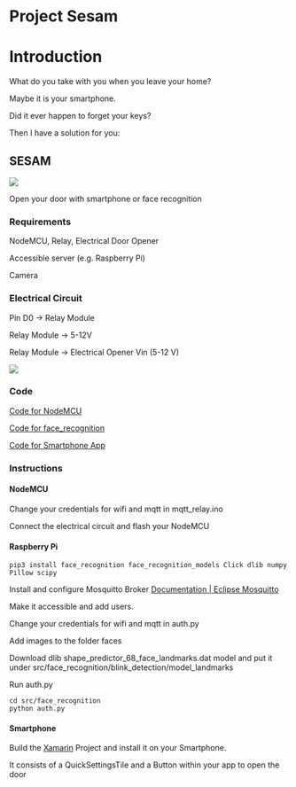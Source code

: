 # Project Sesam

# Introduction

What do you take with you when you leave your home?



Maybe it is your smartphone.

Did it ever happen to forget your keys?



Then I have a solution for you:



## SESAM

**![](https://lh7-us.googleusercontent.com/E0-pl3nL3ExOdZMx_6eUwDSNWeXVjAr6NyuGaziviQgEORJ94R4GOSuau362Q4mj20f0jqfF1VBBzLraezxc-N_-5-97KIrGAReMbwJmBoBMYeGQLM2C4lQ92mxeK5RLCsC6u716JBGNAEaCJs5Ltio22wuNKXWt=s2048)**

Open your door with smartphone or face recognition



### Requirements

NodeMCU, Relay, Electrical Door Opener

Accessible server (e.g. Raspberry Pi)

Camera



### Electrical Circuit

Pin D0 -> Relay Module

Relay Module -> 5-12V 

Relay Module -> Electrical Opener Vin (5-12 V)

![](C:\Users\bscharnagl\AppData\Roaming\marktext\images\2024-05-04-13-21-23-image.png)

### Code

[Code for NodeMCU](https://github.com/BastianSch/Sesam/src/mqtt_relay)

[Code for face_recognition](https://github.com/BastianSch/Sesam/src/face_recognition)

[Code for Smartphone App](https://github.com/BastianSch/Sesam/src/smartphone_app)

### Instructions

#### NodeMCU

Change your credentials for wifi and mqtt in mqtt_relay.ino

Connect the electrical circuit and flash your NodeMCU

#### Raspberry Pi

```shell
pip3 install face_recognition face_recognition_models Click dlib numpy Pillow scipy
```

Install and configure Mosquitto Broker [Documentation | Eclipse Mosquitto](https://mosquitto.org/documentation/)

Make it accessible and add users.

Change your credentials for wifi and mqtt in auth.py

Add images to the folder faces

Download dlib shape_predictor_68_face_landmarks.dat model and put it under src/face_recognition/blink_detection/model_landmarks

Run auth.py

```shell
cd src/face_recognition
python auth.py
```

#### Smartphone

Build the [Xamarin](https://visualstudio.microsoft.com/de/xamarin/) Project and install it on your Smartphone.

It consists of a QuickSettingsTile and a Button within your app to open the door